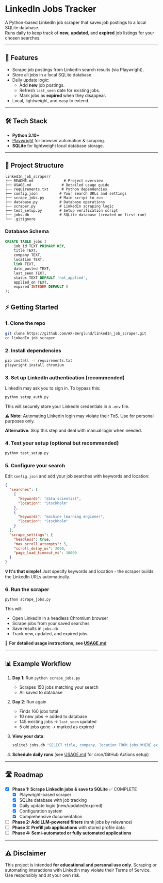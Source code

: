 # LinkedIn Jobs Tracker

A Python-based LinkedIn job scraper that saves job postings to a local SQLite database.  
Runs daily to keep track of **new**, **updated**, and **expired** job listings for your chosen searches.

---

## 🚀 Features

- Scrape job postings from LinkedIn search results (via Playwright).
- Store all jobs in a local SQLite database.
- Daily update logic:
  - Add **new** job postings.
  - Refresh `last_seen` date for existing jobs.
  - Mark jobs as **expired** when they disappear.
- Local, lightweight, and easy to extend.

---

## 🛠️ Tech Stack

- **Python 3.10+**
- [Playwright](https://playwright.dev/python/) for browser automation & scraping.
- **SQLite** for lightweight local database storage.

---

## 📂 Project Structure

```
linkedIn_job_scraper/
├── README.md              # Project overview
├── USAGE.md              # Detailed usage guide
├── requirements.txt      # Python dependencies
├── config.json          # Your search URLs and settings
├── scrape_jobs.py       # Main script to run
├── database.py          # Database operations
├── scraper.py           # LinkedIn scraping logic
├── test_setup.py        # Setup verification script
├── jobs.db              # SQLite database (created on first run)
└── .gitignore
```

### Database Schema

```sql
CREATE TABLE jobs (
    job_id TEXT PRIMARY KEY,
    title TEXT,
    company TEXT,
    location TEXT,
    link TEXT,
    date_posted TEXT,
    last_seen TEXT,
    status TEXT DEFAULT 'not_applied',
    applied_on TEXT,
    expired INTEGER DEFAULT 0
);
```


## ⚡ Getting Started

### 1. Clone the repo

```bash
git clone https://github.com/AX-Berglund/linkedIn_job_scraper.git
cd linkedIn_job_scraper
```

### 2. Install dependencies

```bash
pip install -r requirements.txt
playwright install chromium
```

### 3. Set up LinkedIn authentication (recommended)

LinkedIn may ask you to sign in. To bypass this:

```bash
python setup_auth.py
```

This will securely store your LinkedIn credentials in a `.env` file.

**⚠️ Note:** Automating LinkedIn login may violate their ToS. Use for personal purposes only.

**Alternative:** Skip this step and deal with manual login when needed.

### 4. Test your setup (optional but recommended)

```bash
python test_setup.py
```

### 5. Configure your search

Edit `config.json` and add your job searches with keywords and location:

```json
{
  "searches": [
    {
      "keywords": "data scientist",
      "location": "Stockholm"
    },
    {
      "keywords": "machine learning engineer",
      "location": "Stockholm"
    }
  ],
  "scrape_settings": {
    "headless": true,
    "max_scroll_attempts": 5,
    "scroll_delay_ms": 2000,
    "page_load_timeout_ms": 30000
  }
}
```

**💡 It's that simple!** Just specify keywords and location - the scraper builds the LinkedIn URLs automatically.

### 6. Run the scraper

```bash
python scrape_jobs.py
```

This will:

* Open LinkedIn in a headless Chromium browser
* Scrape jobs from your saved searches
* Save results in `jobs.db`
* Track new, updated, and expired jobs

📖 **For detailed usage instructions, see [USAGE.md](USAGE.md)**

---

## 📊 Example Workflow

1. **Day 1**: Run `python scrape_jobs.py`
   - Scrapes 150 jobs matching your search
   - All saved to database

2. **Day 2**: Run again
   - Finds 160 jobs total
   - 10 new jobs → added to database
   - 145 existing jobs → `last_seen` updated
   - 5 old jobs gone → marked as expired

3. **View your data**:
   ```bash
   sqlite3 jobs.db "SELECT title, company, location FROM jobs WHERE expired = 0 LIMIT 10;"
   ```

4. **Schedule daily runs** (see [USAGE.md](USAGE.md) for cron/GitHub Actions setup)

---

## 🛣️ Roadmap

* [x] **Phase 1: Scrape LinkedIn jobs & save to SQLite** ✅ COMPLETE
  - [x] Playwright-based scraper
  - [x] SQLite database with job tracking
  - [x] Daily update logic (new/updated/expired)
  - [x] Configuration system
  - [x] Comprehensive documentation
* [ ] **Phase 2: Add LLM-powered filters** (rank jobs by relevance)
* [ ] **Phase 3: Prefill job applications** with stored profile data
* [ ] **Phase 4: Semi-automated or fully automated applications**

---

## ⚠️ Disclaimer

This project is intended **for educational and personal use only**.
Scraping or automating interactions with LinkedIn may violate their Terms of Service.
Use responsibly and at your own risk.

